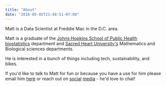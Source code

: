 ```yaml
---
title: "About"
date: "2016-05-05T21:48:51-07:00"
---
```


Matt is a Data Scientist at Freddie Mac in the D.C. area.

Matt is a graduate of the [Johns Hopkins School of Public Health](https://www.jhsph.edu/) [biostatistics](http://www.jhsph.edu/departments/biostatistics/) department and [Sacred Heart University's](http://www.sacredheart.edu/) Mathematics and Biological sciences departments.

He is interested in a bunch of things including tech, sustainability, and bikes.

If you'd like to talk to Matt for fun or because you have a use for him please email him [here](mailto:matt@mattkcole.com) or reach out on [social](https://twitter.com/mattcol3) [media](https://www.linkedin.com/in/mattkcole/) - he'd love to chat!

